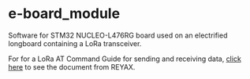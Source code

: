 # e-board_module
Software for STM32 NUCLEO-L476RG board used on an electrified longboard containing a LoRa transceiver.

For for a LoRa AT Command Guide for sending and receiving data, [click here](https://reyax.com//upload/products_download/download_file/LoRa_AT_Command_RYLR998_RYLR498_EN.pdf) to see the document from REYAX.
